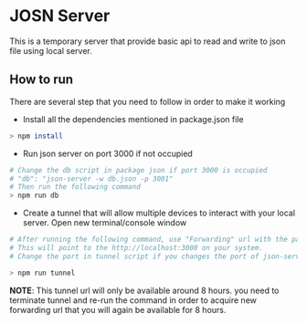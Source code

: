# JOSN Server
This is a temporary server that provide basic api to read and write to json file using local server.

## How to run
There are several step that you need to follow in order to make it working

* Install all the dependencies mentioned in package.json file
```bash
> npm install
```

* Run json server on port 3000 if not occupied
```bash
# Change the db script in package json if port 3000 is occupied
# "db": "json-server -w db.json -p 3001"
# Then run the following command
> npm run db
```

* Create a tunnel that will allow multiple devices to interact with your local server. Open new terminal/console window
```bash
# After running the following command, use "Forwarding" url with the patter "http://<xxxxxxx>.ngrok.io" in your application.
# This will point to the http://localhost:3000 on your system. 
# Change the port in tunnel script if you changes the port of json-server

> npm run tunnel
```
**NOTE**: This tunnel url will only be available around 8 hours. you need to terminate tunnel and re-run the command in order to acquire new forwarding url that you will again be available for 8 hours.

